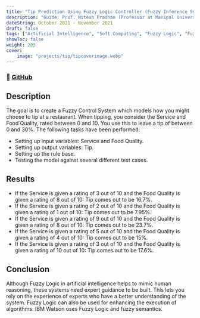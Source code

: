 ```yaml
---
title: "Tip Prediction Using Fuzzy Logic Controller (Fuzzy Inference System)"
description: "Guide: Prof. Nitesh Pradhan (Professor at Manipal University Jaipur)"
dateString: October 2021 - November 2021
draft: false
tags: ["Artificial Intelligence", "Soft Computing", "Fuzzy Logic", "Fuzzy Inference System", "MATLAB"]
showToc: false
weight: 203
cover:
    image: "projects/tip/tipcoverimage.webp"
---
```

### 🔗 [GitHub](https://github.com/AK2K01/Tip-Prediction-Using-Fuzzy-Logic-Controller-Fuzzy-Inference-System-.git)

## Description

The goal is to create a Fuzzy Control System which models how you might choose to tip at a restaurant. When tipping, you consider the Service and Food Quality, rated between 0 and 10. You use this to leave a tip of between 0 and 30%.
The following tasks have been performed:

- Setting up input variables: Service and Food Quality.
- Setting up output variables: Tip.
- Setting up the rule base.
- Testing the model against several different test cases.

## Results

- If the Service is given a rating of 3 out of 10 and the Food Quality is given a rating of 8 out of 10: Tip comes out to be 16.7%.
- If the Service is given a rating of 2 out of 10 and the Food Quality is given a rating of 1 out of 10: Tip comes out to be 7.95%.
- If the Service is given a rating of 9 out of 10 and the Food Quality is given a rating of 8 out of 10: Tip comes out to be 23.7%.
- If the Service is given a rating of 5 out of 10 and the Food Quality is given a rating of 4 out of 10: Tip comes out to be 15%.
- If the Service is given a rating of 3 out of 10 and the Food Quality is given a rating of 10 out of 10: Tip comes out to be 17.6%.

## Conclusion

Although Fuzzy Logic in artificial intelligence helps to mimic human reasoning, these systems need expert guidance to be built. This lets you rely on the experience of experts who have a better understanding of the system. Fuzzy Logic can also be used for enhancing the execution of algorithms. IBM Watson uses Fuzzy Logic and fuzzy semantics.
